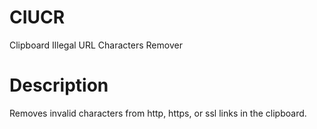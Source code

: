 # CIUCR
Clipboard Illegal URL Characters Remover
# Description
Removes invalid characters from http, https, or ssl links in the clipboard.
